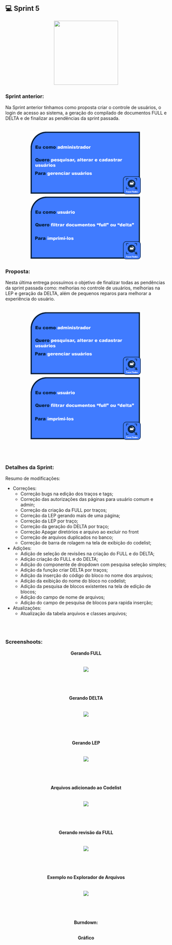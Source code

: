 ## 💻 Sprint 5

<p align="center"> <img src="https://user-images.githubusercontent.com/18652465/111547833-88631a00-8758-11eb-863c-ccf1e6e93f39.png" height=200 width=200> </p>

### Sprint anterior:
Na Sprint anterior tínhamos como proposta criar o controle de usuários, o login de acesso ao sistema, a geração do compilado de documentos FULL e DELTA e de finalizar as pendências da sprint passada.
</br><p align=center> 
</br><img src="https://github.com/MaXximiles/API-3SEM/blob/main/Documenta%C3%A7%C3%A3o/User%20Story%20Cards/StoryCard2.png?raw=true" width=350 height=200>
<img src="https://github.com/MaXximiles/API-3SEM/blob/main/Documenta%C3%A7%C3%A3o/User%20Story%20Cards/StoryCard4.png?raw=true" width=350 height=200>

### Proposta:
Nesta última entrega possuímos o objetivo de finalizar todas as pendências da sprint passada como: melhorias no controle de usuários, melhorias na LEP e geração da DELTA, além de pequenos reparos para melhorar a experiência do usuário.
</br><p align=center> 
</br><img src="https://github.com/MaXximiles/API-3SEM/blob/main/Documenta%C3%A7%C3%A3o/User%20Story%20Cards/StoryCard2.png?raw=true" width=350 height=200>
<img src="https://github.com/MaXximiles/API-3SEM/blob/main/Documenta%C3%A7%C3%A3o/User%20Story%20Cards/StoryCard4.png?raw=true" width=350 height=200>

</p></br><h1></h1>


### Detalhes da Sprint:
Resumo de modificações:
- Correções:
  - Correção bugs na edição dos traços e tags;
  - Correção das autorizações das páginas para usuário comum e admin;
  - Correção da criação da FULL por traços;
  - Correção da LEP gerando mais de uma página;
  - Correção da LEP por traço;
  - Correção da geração do DELTA por traço;
  - Correção  Apagar  diretórios e arquivo ao excluir no front 
  - Correção de arquivos duplicados no banco;
  - Correção de barra de rolagem na tela de exibição do codelist;
- Adições:
  - Adição de seleção de revisões na criação do FULL e do DELTA;
  - Adição criação do FULL e do DELTA;
  - Adição do componente de dropdown com pesquisa seleção simples;
  - Adição da função criar DELTA por traços;
  - Adição da inserção do código do bloco no nome dos arquivos;
  - Adição da exibição do nome do bloco no codelist;
  - Adição da pesquisa de blocos existentes na tela de edição de blocos;
  - Adição do campo de nome de arquivos;
  - Adição do campo de pesquisa de blocos para rapida inserção;
- Atualizações:
  - Atualização da tabela arquivos e classes arquivos;

</p></br><h1></h1>

### Screenshoots:
<p align=center>
<b>Gerando FULL</br></br></br>
<img src=https://user-images.githubusercontent.com/68132461/121760555-c4acd900-cb01-11eb-8c15-963bf0b66b7b.png></br>
</p></br><h1></h1>

<p align=center>
<b>Gerando DELTA</br></br></br>
<img src=https://user-images.githubusercontent.com/68132461/121760565-d2625e80-cb01-11eb-9604-b161889d2aab.png></br>
</p></br><h1></h1>

<p align=center>
<b>Gerando LEP</br></br></br>
<img src=https://user-images.githubusercontent.com/68132461/123144988-b086a700-d432-11eb-8050-63a8e6daaf29.png></br>
</p></br><h1></h1>

<p align=center>
<b>Arquivos adicionado ao Codelist</br></br></br>
<img src=https://user-images.githubusercontent.com/68132461/123145337-1d01a600-d433-11eb-9a78-4dd6eae83a47.png></br>
</p></br><h1></h1>

<p align=center>
<b>Gerando revisão da FULL</br></br></br>
<img src=https://user-images.githubusercontent.com/68132461/123148658-e037ae00-d436-11eb-8684-9b008949aeed.png></br>
</p></br><h1></h1>

<p align=center>
<b>Exemplo no Explorador de Arquivos</br></br></br>
<img src=https://user-images.githubusercontent.com/68132461/123145153-e9268080-d432-11eb-9e52-29c6e2d1f136.png></br>
</p></br><h1></h1>


<p align=center>
Burndown:</p>
<p align=center>
</br><b>Gráfico</b></br></br>
<img src=></br>
</p></br><h1></h1>


